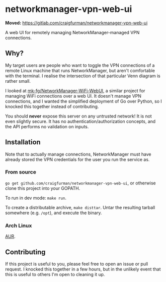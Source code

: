 # networkmanager-vpn-web-ui

**Moved:** https://gitlab.com/craigfurman/networkmanager-vpn-web-ui

A web UI for remotely managing NetworkManager-managed VPN connections.

## Why?

My target users are people who want to toggle the VPN connections of a remote
Linux machine that runs NetworkManager, but aren't comfortable with the
terminal. I realise the intersection of that particular Venn diagram is rather
small.

I looked at
[mk-fg/NetworkManager-WiFi-WebUI](https://github.com/mk-fg/NetworkManager-WiFi-WebUI),
a similar project for managing WiFi connections over a web UI. It doesn't manage
VPN connections, and I wanted the simplified deployment of Go over Python, so I
knocked this together instead of contributing.

You should **never** expose this server on any untrusted network! It is not even
slightly secure. It has no authentication/authorization concepts, and the API
performs no validation on inputs.

## Installation

Note that to actually manage connections, NetworkManager must have already
stored the VPN credentials for the user you run the service as.

### From source

`go get github.com/craigfurman/networkmanager-vpn-web-ui`, or otherwise clone
this project into your GOPATH.

To run in dev mode: `make run`.

To create a distributable archive, `make disttar`. Untar the resulting tarball
somewhere (e.g. `/opt`), and execute the binary.

### Arch Linux

[AUR](https://aur.archlinux.org/packages/networkmanager-vpn-web-ui/).

## Contributing

If this project is useful to you, please feel free to open an issue or pull
request. I knocked this together in a few hours, but in the unlikely event that
this is useful to others I'm open to cleaning it up.

